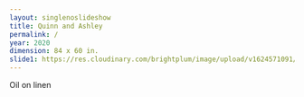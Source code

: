 ```yaml
---
layout: singlenoslideshow
title: Quinn and Ashley
permalink: /
year: 2020
dimension: 84 x 60 in.
slide1: https://res.cloudinary.com/brightplum/image/upload/v1624571091/ashleyjan/2020/Quinn_and_Ashley_.jpg
---
```


Oil on linen
